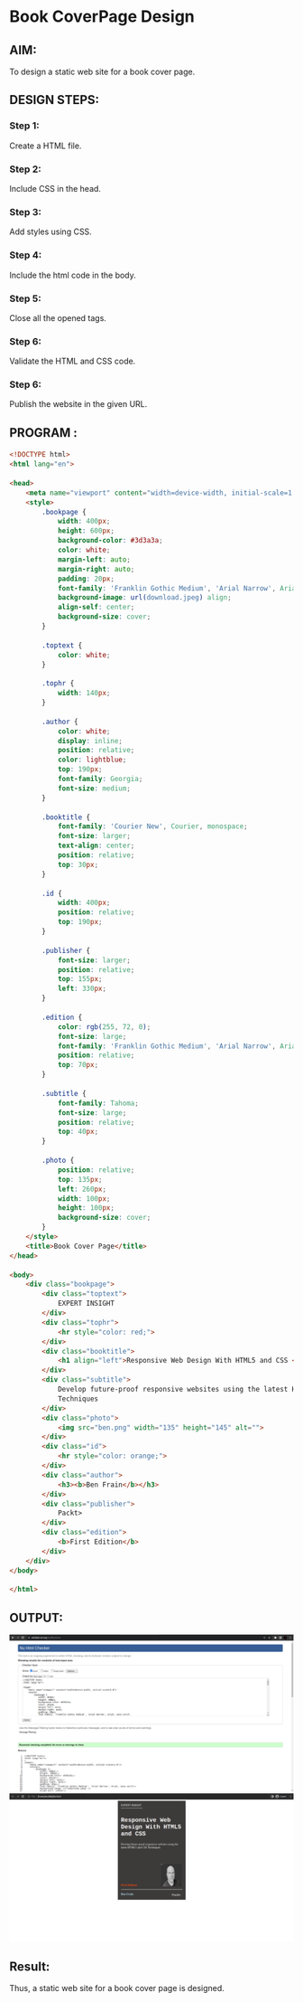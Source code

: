 # Book CoverPage Design

## AIM:

To design a static web site for a book cover page.

## DESIGN STEPS:

### Step 1:
Create a HTML file.


### Step 2:
Include CSS in the head.



### Step 3:
Add styles using CSS.



### Step 4:
Include the html code in the body.



### Step 5:
Close all the opened tags.


### Step 6:

Validate the HTML and CSS code.

### Step 6:

Publish the website in the given URL.

## PROGRAM :
```HTML
<!DOCTYPE html>
<html lang="en">

<head>
    <meta name="viewport" content="width=device-width, initial-scale=1.0">
    <style>
        .bookpage {
            width: 400px;
            height: 600px;
            background-color: #3d3a3a;
            color: white;
            margin-left: auto;
            margin-right: auto;
            padding: 20px;
            font-family: 'Franklin Gothic Medium', 'Arial Narrow', Arial, sans-serif;
            background-image: url(download.jpeg) align;
            align-self: center;
            background-size: cover;
        }

        .toptext {
            color: white;
        }

        .tophr {
            width: 140px;
        }

        .author {
            color: white;
            display: inline;
            position: relative;
            color: lightblue;
            top: 190px;
            font-family: Georgia;
            font-size: medium;
        }

        .booktitle {
            font-family: 'Courier New', Courier, monospace;
            font-size: larger;
            text-align: center;
            position: relative;
            top: 30px;
        }

        .id {
            width: 400px;
            position: relative;
            top: 190px;
        }

        .publisher {
            font-size: larger;
            position: relative;
            top: 155px;
            left: 330px;
        }

        .edition {
            color: rgb(255, 72, 0);
            font-size: large;
            font-family: 'Franklin Gothic Medium', 'Arial Narrow', Arial, sans-serif;
            position: relative;
            top: 70px;
        }

        .subtitle {
            font-family: Tahoma;
            font-size: large;
            position: relative;
            top: 40px;
        }

        .photo {
            position: relative;
            top: 135px;
            left: 260px;
            width: 100px;
            height: 100px;
            background-size: cover;
        }
    </style>
    <title>Book Cover Page</title>
</head>

<body>
    <div class="bookpage">
        <div class="toptext">
            EXPERT INSIGHT
        </div>
        <div class="tophr">
            <hr style="color: red;">
        </div>
        <div class="booktitle">
            <h1 align="left">Responsive Web Design With HTML5 and CSS </h1>
        </div>
        <div class="subtitle">
            Develop future-proof responsive websites using the latest HTML5 and CSS
            Techniques
        </div>
        <div class="photo">
            <img src="ben.png" width="135" height="145" alt="">
        </div>
        <div class="id">
            <hr style="color: orange;">
        </div>
        <div class="author">
            <h3><b>Ben Frain</b></h3>
        </div>
        <div class="publisher">
            Packt>
        </div>
        <div class="edition">
            <b>First Edition</b>
        </div>
    </div>
</body>

</html>

```


## OUTPUT:
![image](./aab.png)
![image](./bookcover.png)

## Result:
Thus, a static web site for a book cover page is designed.

